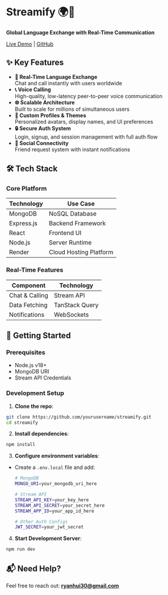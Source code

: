 # Streamify 🌍💬  
**Global Language Exchange with Real-Time Communication**  

[Live Demo](https://streamify-2zxt.onrender.com/) | [GitHub](https://github.com/ryanhui30/streamify)  

## ✨ Key Features  
- **🧠 Real-Time Language Exchange**  
  Chat and call instantly with users worldwide  
- **📞 Voice Calling**  
  High-quality, low-latency peer-to-peer voice communication  
- **🌐 Scalable Architecture**  
  Built to scale for millions of simultaneous users  
- **🎨 Custom Profiles & Themes**  
  Personalized avatars, display names, and UI preferences  
- **🔒 Secure Auth System**  
  Login, signup, and session management with full auth flow  
- **👥 Social Connectivity**  
  Friend request system with instant notifications  

## 🛠️ Tech Stack  

### Core Platform  
| Technology       | Use Case                     |
|------------------|------------------------------|
| MongoDB          | NoSQL Database               |
| Express.js       | Backend Framework            |
| React            | Frontend UI                  |
| Node.js          | Server Runtime               |
| Render           | Cloud Hosting Platform       |

### Real-Time Features  
| Component        | Technology                   |
|------------------|------------------------------|
| Chat & Calling   | Stream API                   |
| Data Fetching    | TanStack Query               |
| Notifications    | WebSockets                   |

## 🚀 Getting Started  

### Prerequisites  
- Node.js v18+  
- MongoDB URI  
- Stream API Credentials  

### **Development Setup**  
1. **Clone the repo**:  
  ```bash
  git clone https://github.com/yourusername/streamify.git
  cd streamify
  ```

2. **Install dependencies**:  
  ```bash
  npm install
  ```

3. **Configure environment variables**:  
- Create a `.env.local` file and add:
  ```bash
  # MongoDB
  MONGO_URI=your_mongodb_uri_here

  # Stream API
  STREAM_API_KEY=your_key_here
  STREAM_API_SECRET=your_secret_here
  STREAM_APP_ID=your_app_id_here

  # Other Auth Configs
  JWT_SECRET=your_jwt_secret
  ```

4. **Start Development Server**:  
  ```bash
  npm run dev
  ```

## 📬 Need Help?
Feel free to reach out: **ryanhui30@gmail.com**
